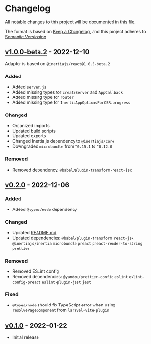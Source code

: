 # Changelog

All notable changes to this project will be documented in this file.

The format is based on [Keep a Changelog](https://keepachangelog.com/), and this
project adheres to [Semantic Versioning](https://semver.org/).

## [v1.0.0-beta.2](https://github.com/jrson83/inertia-preact/releases/tag/inertia-preact%401.0.0-beta.2) - 2022-12-10

Adapter is based on `@inertiajs/react@1.0.0-beta.2`

### Added

- Added `server.js`
- Added missing types for `createServer` and `AppCallback`
- Added missing type for `router`
- Added missing type for `InertiaAppOptionsForCSR.progress`

### Changed

- Organized imports
- Updated build scripts
- Updated exports
- Changed Inertia.js dependency to `@inertiajs/core`
- Downgraded `microbundle` from `^0.15.1` to `^0.12.0`

### Removed

- Removed dependency: `@babel/plugin-transform-react-jsx`

## [v0.2.0](https://github.com/jrson83/inertia-preact/releases/tag/inertia-preact%400.2.0) - 2022-12-06

### Added

- Added `@types/node` dependency

### Changed

- Updated [README.md](README.md)
- Updated dependencies: `@babel/plugin-transform-react-jsx` `@inertiajs/inertia`
  `microbundle` `preact` `preact-render-to-string` `prettier`

### Removed

- Removed ESLint config
- Removed dependencies: `@yandeu/prettier-config` `eslint`
  `eslint-config-preact` `eslint-plugin-jest` `jest`

### Fixed

- `@types/node` should fix TypeScript error when using `resolvePageComponent`
  from `laravel-vite-plugin`

## [v0.1.0](https://github.com/jrson83/inertia-preact/releases/tag/inertia-preact%400.1.0) - 2022-01-22

- Initial release
